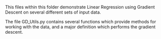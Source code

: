 This files within this folder demonstrate Linear Regression using Gradient Descent on several different sets of input data.

The file GD_Utils.py contains several functions which provide methods for working with the data, and a major definition which performs the gradient descent.


